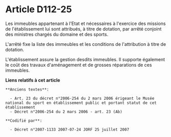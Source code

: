 # Article D112-25

Les immeubles appartenant à l'Etat et nécessaires à l'exercice des missions de l'établissement lui sont attribués, à titre de
dotation, par arrêté conjoint des ministres chargés du domaine et des sports.

L'arrêté fixe la liste des immeubles et les conditions de l'attribution à titre de dotation.

L'établissement assure la gestion desdits immeubles. Il supporte également le coût des travaux d'aménagement et de grosses
réparations de ces immeubles.

**Liens relatifs à cet article**

	**Anciens textes**:

	  - Art. 23 du décret n°2006-254 du 2 mars 2006 érigeant le Musée national du sport en établissement public et portant statut de cet établissement
	  - Décret n°2006-254 du 2 mars 2006 - art. 23 (Ab)

	**Codifié par**:

	  - Décret n°2007-1133 2007-07-24 JORF 25 juillet 2007
